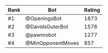 Rank|Bot|Rating
---|---|---
#1|@OpeningsBot|1873
#2|@DavidsGuterBot|1576
#3|@pawnrobot|1277
#4|@MinOpponentMoves|857
